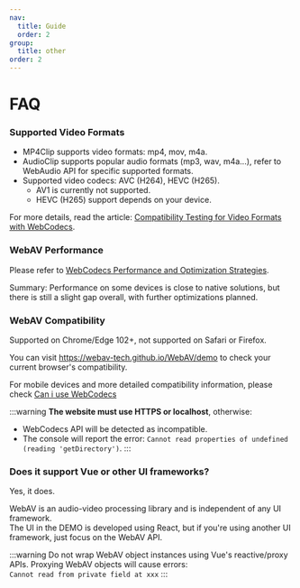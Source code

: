 ```yaml
---
nav:
  title: Guide
  order: 2
group:
  title: other
order: 2
---
```


# FAQ

### Supported Video Formats

- MP4Clip supports video formats: mp4, mov, m4a.
- AudioClip supports popular audio formats (mp3, wav, m4a...), refer to WebAudio API for specific supported formats.
- Supported video codecs: AVC (H264), HEVC (H265).
  - AV1 is currently not supported.
  - HEVC (H265) support depends on your device.

For more details, read the article: [Compatibility Testing for Video Formats with WebCodecs](https://github.com/hughfenghen/hughfenghen.github.io/issues/129).

### WebAV Performance

Please refer to [WebCodecs Performance and Optimization Strategies](https://hughfenghen.github.io/posts/2024/07/27/webcodecs-performance-benchmark/).

Summary: Performance on some devices is close to native solutions, but there is still a slight gap overall, with further optimizations planned.

### WebAV Compatibility

Supported on Chrome/Edge 102+, not supported on Safari or Firefox.

You can visit <https://webav-tech.github.io/WebAV/demo> to check your current browser's compatibility.

For mobile devices and more detailed compatibility information, please check [Can i use WebCodecs](https://caniuse.com/?search=WebCodecs)

:::warning
**The website must use HTTPS or localhost**, otherwise:

- WebCodecs API will be detected as incompatible.
- The console will report the error: `Cannot read properties of undefined (reading 'getDirectory')`.
  :::

### Does it support Vue or other UI frameworks?

Yes, it does.

WebAV is an audio-video processing library and is independent of any UI framework.  
The UI in the DEMO is developed using React, but if you're using another UI framework, just focus on the WebAV API.

:::warning
Do not wrap WebAV object instances using Vue's reactive/proxy APIs. Proxying WebAV objects will cause errors:  
`Cannot read from private field at xxx`
:::
